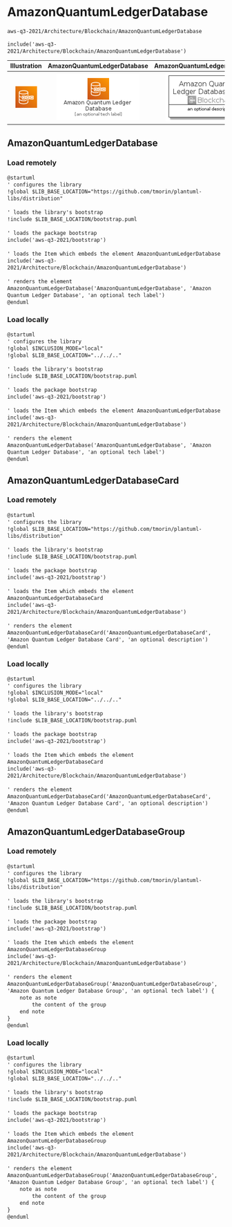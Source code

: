 # AmazonQuantumLedgerDatabase


```text
aws-q3-2021/Architecture/Blockchain/AmazonQuantumLedgerDatabase
```

```text
include('aws-q3-2021/Architecture/Blockchain/AmazonQuantumLedgerDatabase')
```



| Illustration | AmazonQuantumLedgerDatabase | AmazonQuantumLedgerDatabaseCard | AmazonQuantumLedgerDatabaseGroup |
| :---: | :---: | :---: | :---: |
| ![illustration for Illustration](../../../aws-q3-2021/Architecture/Blockchain/AmazonQuantumLedgerDatabase.png) | ![illustration for AmazonQuantumLedgerDatabase](../../../aws-q3-2021/Architecture/Blockchain/AmazonQuantumLedgerDatabase.Local.png) | ![illustration for AmazonQuantumLedgerDatabaseCard](../../../aws-q3-2021/Architecture/Blockchain/AmazonQuantumLedgerDatabaseCard.Local.png) | ![illustration for AmazonQuantumLedgerDatabaseGroup](../../../aws-q3-2021/Architecture/Blockchain/AmazonQuantumLedgerDatabaseGroup.Local.png) |




## AmazonQuantumLedgerDatabase

### Load remotely
```plantuml
@startuml
' configures the library
!global $LIB_BASE_LOCATION="https://github.com/tmorin/plantuml-libs/distribution"

' loads the library's bootstrap
!include $LIB_BASE_LOCATION/bootstrap.puml

' loads the package bootstrap
include('aws-q3-2021/bootstrap')

' loads the Item which embeds the element AmazonQuantumLedgerDatabase
include('aws-q3-2021/Architecture/Blockchain/AmazonQuantumLedgerDatabase')

' renders the element
AmazonQuantumLedgerDatabase('AmazonQuantumLedgerDatabase', 'Amazon Quantum Ledger Database', 'an optional tech label')
@enduml
```

### Load locally
```plantuml
@startuml
' configures the library
!global $INCLUSION_MODE="local"
!global $LIB_BASE_LOCATION="../../.."

' loads the library's bootstrap
!include $LIB_BASE_LOCATION/bootstrap.puml

' loads the package bootstrap
include('aws-q3-2021/bootstrap')

' loads the Item which embeds the element AmazonQuantumLedgerDatabase
include('aws-q3-2021/Architecture/Blockchain/AmazonQuantumLedgerDatabase')

' renders the element
AmazonQuantumLedgerDatabase('AmazonQuantumLedgerDatabase', 'Amazon Quantum Ledger Database', 'an optional tech label')
@enduml
```

## AmazonQuantumLedgerDatabaseCard

### Load remotely
```plantuml
@startuml
' configures the library
!global $LIB_BASE_LOCATION="https://github.com/tmorin/plantuml-libs/distribution"

' loads the library's bootstrap
!include $LIB_BASE_LOCATION/bootstrap.puml

' loads the package bootstrap
include('aws-q3-2021/bootstrap')

' loads the Item which embeds the element AmazonQuantumLedgerDatabaseCard
include('aws-q3-2021/Architecture/Blockchain/AmazonQuantumLedgerDatabase')

' renders the element
AmazonQuantumLedgerDatabaseCard('AmazonQuantumLedgerDatabaseCard', 'Amazon Quantum Ledger Database Card', 'an optional description')
@enduml
```

### Load locally
```plantuml
@startuml
' configures the library
!global $INCLUSION_MODE="local"
!global $LIB_BASE_LOCATION="../../.."

' loads the library's bootstrap
!include $LIB_BASE_LOCATION/bootstrap.puml

' loads the package bootstrap
include('aws-q3-2021/bootstrap')

' loads the Item which embeds the element AmazonQuantumLedgerDatabaseCard
include('aws-q3-2021/Architecture/Blockchain/AmazonQuantumLedgerDatabase')

' renders the element
AmazonQuantumLedgerDatabaseCard('AmazonQuantumLedgerDatabaseCard', 'Amazon Quantum Ledger Database Card', 'an optional description')
@enduml
```

## AmazonQuantumLedgerDatabaseGroup

### Load remotely
```plantuml
@startuml
' configures the library
!global $LIB_BASE_LOCATION="https://github.com/tmorin/plantuml-libs/distribution"

' loads the library's bootstrap
!include $LIB_BASE_LOCATION/bootstrap.puml

' loads the package bootstrap
include('aws-q3-2021/bootstrap')

' loads the Item which embeds the element AmazonQuantumLedgerDatabaseGroup
include('aws-q3-2021/Architecture/Blockchain/AmazonQuantumLedgerDatabase')

' renders the element
AmazonQuantumLedgerDatabaseGroup('AmazonQuantumLedgerDatabaseGroup', 'Amazon Quantum Ledger Database Group', 'an optional tech label') {
    note as note
        the content of the group
    end note
}
@enduml
```

### Load locally
```plantuml
@startuml
' configures the library
!global $INCLUSION_MODE="local"
!global $LIB_BASE_LOCATION="../../.."

' loads the library's bootstrap
!include $LIB_BASE_LOCATION/bootstrap.puml

' loads the package bootstrap
include('aws-q3-2021/bootstrap')

' loads the Item which embeds the element AmazonQuantumLedgerDatabaseGroup
include('aws-q3-2021/Architecture/Blockchain/AmazonQuantumLedgerDatabase')

' renders the element
AmazonQuantumLedgerDatabaseGroup('AmazonQuantumLedgerDatabaseGroup', 'Amazon Quantum Ledger Database Group', 'an optional tech label') {
    note as note
        the content of the group
    end note
}
@enduml
```

